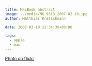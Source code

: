 ```yaml
---
title: MacBook abstract
image: ../media/MG_9313_2007-02-10.jpg
author: Matthias Kretschmann

date: 2007-02-10 12:34:39+00:00

tags:
  - apple
  - mac
---
```


[Photo on flickr](http://www.flickr.com/photos/krema/2495391492)
